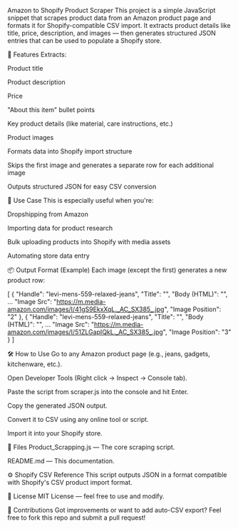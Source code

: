 Amazon to Shopify Product Scraper
This project is a simple JavaScript snippet that scrapes product data from an Amazon product page and formats it for Shopify-compatible CSV import. It extracts product details like title, price, description, and images — then generates structured JSON entries that can be used to populate a Shopify store.

🚀 Features
Extracts:

Product title

Product description

Price

"About this item" bullet points

Key product details (like material, care instructions, etc.)

Product images

Formats data into Shopify import structure

Skips the first image and generates a separate row for each additional image

Outputs structured JSON for easy CSV conversion

🧠 Use Case
This is especially useful when you're:

Dropshipping from Amazon

Importing data for product research

Bulk uploading products into Shopify with media assets

Automating store data entry

📦 Output Format (Example)
Each image (except the first) generates a new product row:

[
  {
    "Handle": "levi-mens-559-relaxed-jeans",
    "Title": "",
    "Body (HTML)": "",
    ...
    "Image Src": "https://m.media-amazon.com/images/I/41gS9EkxXqL._AC_SX385_.jpg",
    "Image Position": "2"
  },
  {
    "Handle": "levi-mens-559-relaxed-jeans",
    "Title": "",
    "Body (HTML)": "",
    ...
    "Image Src": "https://m.media-amazon.com/images/I/51ZLGapIQkL._AC_SX385_.jpg",
    "Image Position": "3"
  }
]

🛠 How to Use
Go to any Amazon product page (e.g., jeans, gadgets, kitchenware, etc.).

Open Developer Tools (Right click → Inspect → Console tab).

Paste the script from scraper.js into the console and hit Enter.

Copy the generated JSON output.

Convert it to CSV using any online tool or script.

Import it into your Shopify store.

📁 Files
Product_Scrapping.js — The core scraping script.

README.md — This documentation.

⚙️ Shopify CSV Reference
This script outputs JSON in a format compatible with Shopify's CSV product import format.

📜 License
MIT License — feel free to use and modify.

🙌 Contributions
Got improvements or want to add auto-CSV export? Feel free to fork this repo and submit a pull request!